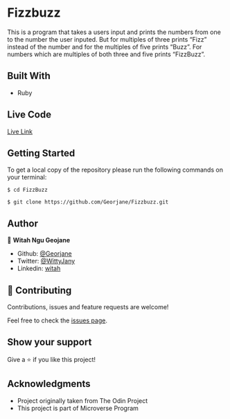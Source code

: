 # Fizzbuzz
This is a program that takes a users input and prints the numbers from one to the number the user inputed. But for multiples of three prints “Fizz” instead of the number and for the multiples of five prints “Buzz”. For numbers which are multiples of both three and five prints “FizzBuzz”.

## Built With

- Ruby

## Live Code
[Live Link](https://repl.it/@WitahGeorjane/ParallelMonstrousMass-2#script.rb)


## Getting Started

To get a local copy of the repository please run the following commands on your terminal:

```
$ cd FizzBuzz
```

```
$ git clone https://github.com/Georjane/Fizzbuzz.git
```

## Author

👤 **Witah Ngu Geojane**

- Github: [@Georjane](https://github.com/Georjane)
- Twitter: [@WittyJany](https://twitter.com/WittyJany)
- Linkedin: [witah](https://www.linkedin.com/in/witah-georjane-74b8bb184)

## 🤝 Contributing

Contributions, issues and feature requests are welcome!

Feel free to check the [issues page](https://github.com/Georjane/Fizzbuzz/issues).


## Show your support

Give a ⭐️ if you like this project!


## Acknowledgments

- Project originally taken from The Odin Project
- This project is part of Microverse Program

